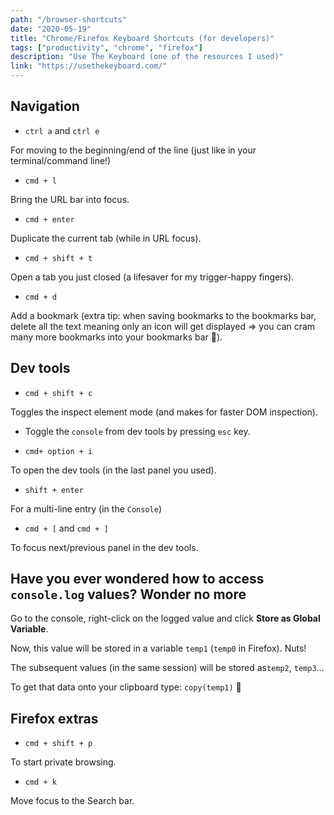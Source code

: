```yaml
---
path: "/browser-shortcuts"
date: "2020-05-19"
title: "Chrome/Firefox Keyboard Shortcuts (for developers)"
tags: ["productivity", "chrome", "firefox"]
description: "Use The Keyboard (one of the resources I used)"
link: "https://usethekeyboard.com/"
---
```


## Navigation

- `ctrl a` and `ctrl e`

For moving to the beginning/end of the line (just like in your terminal/command line!)

- `cmd + l`

Bring the URL bar into focus.

- `cmd + enter`

Duplicate the current tab (while in URL focus).

- `cmd + shift + t`

Open a tab you just closed (a lifesaver for my trigger-happy fingers).

- `cmd + d`

Add a bookmark (extra tip: when saving bookmarks to the bookmarks bar, delete all the text meaning only an icon will get displayed => you can cram many more bookmarks into your bookmarks bar 💪).

## Dev tools

- `cmd + shift + c`

Toggles the inspect element mode (and makes for faster DOM inspection).

- Toggle the `console` from dev tools by pressing `esc` key.

- `cmd+ option + i`

To open the dev tools (in the last panel you used).

- `shift + enter`

For a multi-line entry (in the `Console`)

- `cmd + [` and `cmd + ]`

To focus next/previous panel in the dev tools.

## Have you ever wondered how to access `console.log` values? Wonder no more

Go to the console, right-click on the logged value and click **Store as Global Variable**.

Now, this value will be stored in a variable `temp1` (`temp0` in Firefox). Nuts!

The subsequent values (in the same session) will be stored as`temp2`, `temp3`...

To get that data onto your clipboard type: `copy(temp1)` 🤯

## Firefox extras

- `cmd + shift + p`

To start private browsing.

- `cmd + k`

Move focus to the Search bar.
